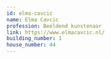 ```yaml
---
id: elma-cavcic
name: Elma Cavcic
profession: Beeldend kunstenaar
link: https://www.elmacavcic.nl/
building_number: 1
house_number: 44
---
```

